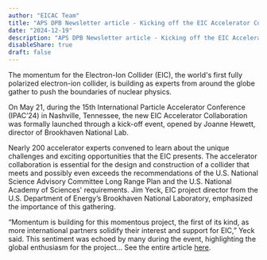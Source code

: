 ```yaml
---
author: "EICAC Team"
title: "APS DPB Newsletter article - Kicking off the EIC Accelerator Collaboration "
date: "2024-12-19"
description: "APS DPB Newsletter article - Kicking off the EIC Accelerator Collaboration "
disableShare: true
draft: false
---
```


The momentum for the Electron-Ion Collider (EIC), the world's first fully polarized electron-ion collider, is building as experts from around the globe gather to push the boundaries of nuclear physics.

On May 21, during the 15th International Particle Accelerator Conference (IPAC’24) in Nashville, Tennessee, the new EIC Accelerator Collaboration was formally launched through a kick-off event, opened by Joanne Hewett, director of Brookhaven National Lab.

Nearly 200 accelerator experts convened to learn about the unique challenges and exciting opportunities that the EIC presents. The accelerator collaboration is essential for the design and construction of a collider that meets and possibly even exceeds the recommendations of the U.S. National Science Advisory Committee Long Range Plan and the U.S. National Academy of Sciences' requirements. Jim Yeck, EIC project director from the U.S. Department of Energy’s Brookhaven National Laboratory, emphasized the importance of this gathering.

“Momentum is building for this momentous project, the first of its kind, as more international partners solidify their interest and support for EIC,” Yeck said. This sentiment was echoed by many during the event, highlighting the global enthusiasm for the project...  See the entire article [here](https://engage.aps.org/dpb/resources/newsletters/24-25-newsletter/f11-article).
